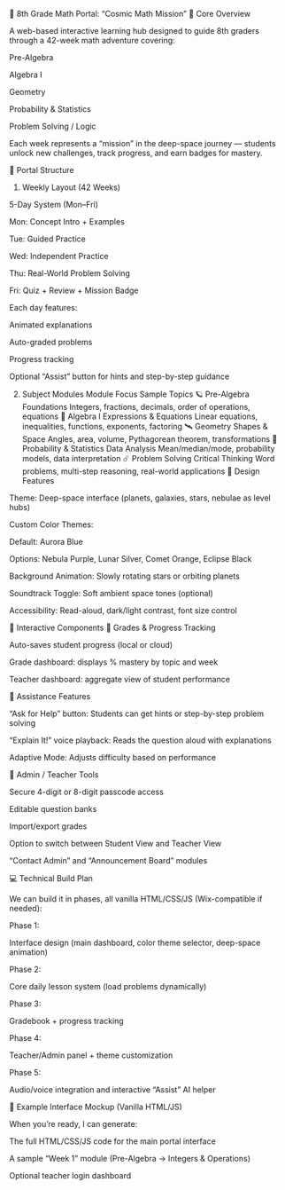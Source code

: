 🚀 8th Grade Math Portal: “Cosmic Math Mission”
🌌 Core Overview

A web-based interactive learning hub designed to guide 8th graders through a 42-week math adventure covering:

Pre-Algebra

Algebra I

Geometry

Probability & Statistics

Problem Solving / Logic

Each week represents a “mission” in the deep-space journey — students unlock new challenges, track progress, and earn badges for mastery.

🧭 Portal Structure
1. Weekly Layout (42 Weeks)

5-Day System (Mon–Fri)

Mon: Concept Intro + Examples

Tue: Guided Practice

Wed: Independent Practice

Thu: Real-World Problem Solving

Fri: Quiz + Review + Mission Badge

Each day features:

Animated explanations

Auto-graded problems

Progress tracking

Optional “Assist” button for hints and step-by-step guidance

2. Subject Modules
Module	Focus	Sample Topics
🪐 Pre-Algebra	Foundations	Integers, fractions, decimals, order of operations, equations
🌠 Algebra I	Expressions & Equations	Linear equations, inequalities, functions, exponents, factoring
🛰 Geometry	Shapes & Space	Angles, area, volume, Pythagorean theorem, transformations
🌙 Probability & Statistics	Data Analysis	Mean/median/mode, probability models, data interpretation
☄️ Problem Solving	Critical Thinking	Word problems, multi-step reasoning, real-world applications
🎨 Design Features

Theme: Deep-space interface (planets, galaxies, stars, nebulae as level hubs)

Custom Color Themes:

Default: Aurora Blue

Options: Nebula Purple, Lunar Silver, Comet Orange, Eclipse Black

Background Animation: Slowly rotating stars or orbiting planets

Soundtrack Toggle: Soft ambient space tones (optional)

Accessibility: Read-aloud, dark/light contrast, font size control

🧮 Interactive Components
🔹 Grades & Progress Tracking

Auto-saves student progress (local or cloud)

Grade dashboard: displays % mastery by topic and week

Teacher dashboard: aggregate view of student performance

🔹 Assistance Features

“Ask for Help” button: Students can get hints or step-by-step problem solving

“Explain It!” voice playback: Reads the question aloud with explanations

Adaptive Mode: Adjusts difficulty based on performance

🔧 Admin / Teacher Tools

Secure 4-digit or 8-digit passcode access

Editable question banks

Import/export grades

Option to switch between Student View and Teacher View

“Contact Admin” and “Announcement Board” modules

💻 Technical Build Plan

We can build it in phases, all vanilla HTML/CSS/JS (Wix-compatible if needed):

Phase 1:

Interface design (main dashboard, color theme selector, deep-space animation)

Phase 2:

Core daily lesson system (load problems dynamically)

Phase 3:

Gradebook + progress tracking

Phase 4:

Teacher/Admin panel + theme customization

Phase 5:

Audio/voice integration and interactive “Assist” AI helper

🧩 Example Interface Mockup (Vanilla HTML/JS)

When you’re ready, I can generate:

The full HTML/CSS/JS code for the main portal interface

A sample “Week 1” module (Pre-Algebra → Integers & Operations)

Optional teacher login dashboard
